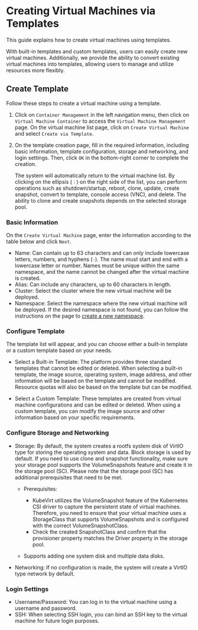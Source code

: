# Creating Virtual Machines via Templates

This guide explains how to create virtual machines using templates.

With built-in templates and custom templates, users can easily create new virtual machines. Additionally, we provide the ability to convert existing virtual machines into templates, allowing users to manage and utilize resources more flexibly.

## Create Template

Follow these steps to create a virtual machine using a template.

1. Click on `Container Management` in the left navigation menu, then click on `Virtual Machine Container` to access the `Virtual Machine Management` page. On the virtual machine list page, click on `Create Virtual Machine` and select `Create via Template`.

2. On the template creation page, fill in the required information, including basic information, template configuration, storage and networking, and login settings. Then, click `OK` in the bottom-right corner to complete the creation.

    The system will automatically return to the virtual machine list. By clicking on the ellipsis (`︙`) on the right side of the list, you can perform operations such as shutdown/startup, reboot, clone, update, create snapshot, convert to template, console access (VNC), and delete.
    The ability to clone and create snapshots depends on the selected storage pool.


### Basic Information

On the `Create Virtual Machine` page, enter the information according to the table below and click `Next`.



- Name: Can contain up to 63 characters and can only include lowercase letters, numbers, and hyphens (`-`). The name must start and end with a lowercase letter or number.
  Names must be unique within the same namespace, and the name cannot be changed after the virtual machine is created.
- Alias: Can include any characters, up to 60 characters in length.
- Cluster: Select the cluster where the new virtual machine will be deployed.
- Namespace: Select the namespace where the new virtual machine will be deployed.
  If the desired namespace is not found, you can follow the instructions on the page to [create a new namespace](../../kpanda/user-guide/namespaces/createns.md).

### Configure Template

The template list will appear, and you can choose either a built-in template or a custom template based on your needs.

- Select a Built-in Template: The platform provides three standard templates that cannot be edited or deleted. When selecting a built-in template, the image source, operating system, image address, and other information will be based on the template and cannot be modified. Resource quotas will also be based on the template but can be modified.



- Select a Custom Template: These templates are created from virtual machine configurations and can be edited or deleted. When using a custom template, you can modify the image source and other information based on your specific requirements.


### Configure Storage and Networking


- Storage: By default, the system creates a rootfs system disk of VirtIO type for storing the operating system and data. Block storage is used by default. If you need to use clone and snapshot functionality, make sure your storage pool supports the VolumeSnapshots feature and create it in the storage pool (SC). Please note that the storage pool (SC) has additional prerequisites that need to be met.

    - Prerequisites:

        - KubeVirt utilizes the VolumeSnapshot feature of the Kubernetes CSI driver to capture the persistent state of virtual machines. Therefore, you need to ensure that your virtual machine uses a StorageClass that supports VolumeSnapshots and is configured with the correct VolumeSnapshotClass.
        - Check the created SnapshotClass and confirm that the provisioner property matches the Driver property in the storage pool.

    - Supports adding one system disk and multiple data disks.

- Networking: If no configuration is made, the system will create a VirtIO type network by default.

### Login Settings

- Username/Password: You can log in to the virtual machine using a username and password.
- SSH: When selecting SSH login, you can bind an SSH key to the virtual machine for future login purposes.
